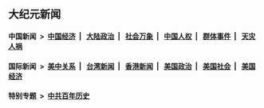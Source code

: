 ## 大纪元新闻

#### 中国新闻 &nbsp;>&nbsp; [中国经济](indexes/ncid283/README.md?12040445) &nbsp;| &nbsp; [大陆政治](indexes/ncid277/README.md?12040445) &nbsp;| &nbsp; [社会万象](indexes/ncid282/README.md?12040445) &nbsp;| &nbsp; [中国人权](indexes/ncid278/README.md?12040445) &nbsp;| &nbsp; [群体事件](indexes/ncid279/README.md?12040445) &nbsp;| &nbsp; [天灾人祸](indexes/ncid280/README.md?12040445)

#### 国际新闻 &nbsp;>&nbsp; [美中关系](indexes/nf1412576/README.md?12040445) &nbsp;| &nbsp; [台湾新闻](indexes/ncid1349361/README.md?12040445) &nbsp;| &nbsp; [香港新闻](indexes/ncid1349362/README.md?12040445) &nbsp;| &nbsp; [美国政治](indexes/ncid1078159/README.md?12040445) &nbsp;| &nbsp; [美国社会](indexes/ncid1078160/README.md?12040445) &nbsp;| &nbsp; [美国经济](indexes/ncid1078158/README.md?12040445)

#### 特别专题 &nbsp;>&nbsp; [中共百年历史](https://github.com/epoch-news/epoch-special/blob/master/README.md?12040445)  
